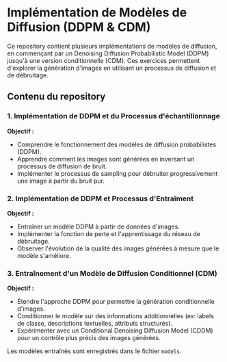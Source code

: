 # Implémentation de Modèles de Diffusion (DDPM & CDM)

Ce repository contient plusieurs implémentations de modèles de diffusion, en commençant par un Denoising Diffusion Probabilistic Model (DDPM) jusqu'à une version conditionnelle (CDM). Ces exercices permettent d'explorer la génération d'images en utilisant un processus de diffusion et de débruitage.

## Contenu du repository

### 1. Implémentation de DDPM et du Processus d'échantillonnage
**Objectif :**
- Comprendre le fonctionnement des modèles de diffusion probabilistes (DDPM).
- Apprendre comment les images sont générées en inversant un processus de diffusion de bruit.
- Implémenter le processus de sampling pour débruiter progressivement une image à partir du bruit pur.

### 2. Implémentation de DDPM et Processus d'Entraîment
**Objectif :**
- Entraîner un modèle DDPM à partir de données d'images.
- Implémenter la fonction de perte et l'apprentissage du réseau de débruitage.
- Observer l'évolution de la qualité des images générées à mesure que le modèle s'améliore.

### 3. Entraînement d'un Modèle de Diffusion Conditionnel (CDM)
**Objectif :**
- Étendre l'approche DDPM pour permettre la génération conditionnelle d'images.
- Conditionner le modèle sur des informations additionnelles (ex: labels de classe, descriptions textuelles, attributs structurés).
- Expérimenter avec un Conditional Denoising Diffusion Model (CDDM) pour un contrôle plus précis des images générées.

Les modèles entraînés sont enregistrés dans le fichier `models`.
